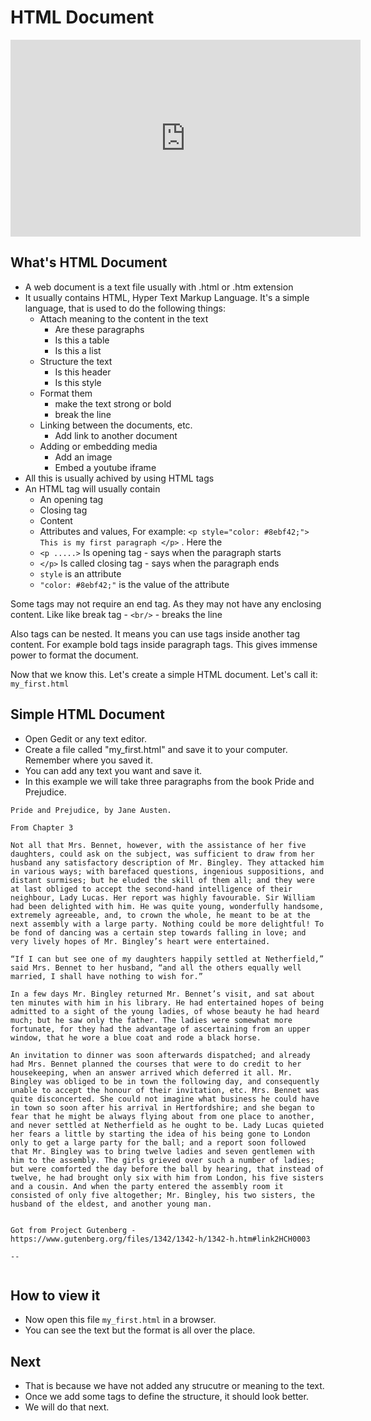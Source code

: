 # HTML Document

<iframe width="560" height="315" src="https://www.youtube-nocookie.com/embed/0oyaXavKtrE" title="YouTube video player" frameborder="0" allow="accelerometer; autoplay; clipboard-write; encrypted-media; gyroscope; picture-in-picture" allowfullscreen></iframe>

## What's HTML Document
- A web document is a text file usually with .html or .htm extension
- It usually contains HTML, Hyper Text Markup Language. It's a simple language, that is used to do the following things:
    - Attach meaning to the content in the text
        - Are these paragraphs
        - Is this a table
        - Is this a list
    - Structure the text
        - Is this header
        - Is this style
    - Format them
        - make the text strong or bold
        - break the line
    - Linking between the documents, etc.
        - Add link to another document
    - Adding or embedding media
        - Add an image
        - Embed a youtube iframe
- All this is usually achived by using HTML tags
- An HTML tag will usually contain 
    - An opening tag
    - Closing tag
    - Content
    - Attributes and values, 
For example:
    `<p style="color: #8ebf42;"> This is my first paragraph </p>`
. Here the
    - `<p .....>` Is opening tag - says when the paragraph starts
    - `</p>` Is called closing tag - says when the paragraph ends
    - `style` is an attribute
    - `"color: #8ebf42;"` is the value of the attribute

Some tags may not require an end tag. As they may not have any enclosing content. Like  like break tag
    - `<br/>` - breaks the line

Also tags can be nested. It means you can use tags inside another tag content. For example bold tags inside paragraph tags. This gives immense power to format the document.


Now that we know this. Let's create a simple HTML document. Let's call it: `my_first.html`

## Simple HTML Document
- Open Gedit or any text editor. 
- Create a file called "my_first.html" and save it to your computer. Remember where you saved it.
- You can add any text you want and save it.
- In this example we will take three paragraphs from the book Pride and Prejudice.

```text
Pride and Prejudice, by Jane Austen.

From Chapter 3

Not all that Mrs. Bennet, however, with the assistance of her five daughters, could ask on the subject, was sufficient to draw from her husband any satisfactory description of Mr. Bingley. They attacked him in various ways; with barefaced questions, ingenious suppositions, and distant surmises; but he eluded the skill of them all; and they were at last obliged to accept the second-hand intelligence of their neighbour, Lady Lucas. Her report was highly favourable. Sir William had been delighted with him. He was quite young, wonderfully handsome, extremely agreeable, and, to crown the whole, he meant to be at the next assembly with a large party. Nothing could be more delightful! To be fond of dancing was a certain step towards falling in love; and very lively hopes of Mr. Bingley’s heart were entertained.

“If I can but see one of my daughters happily settled at Netherfield,” said Mrs. Bennet to her husband, “and all the others equally well married, I shall have nothing to wish for.”

In a few days Mr. Bingley returned Mr. Bennet’s visit, and sat about ten minutes with him in his library. He had entertained hopes of being admitted to a sight of the young ladies, of whose beauty he had heard much; but he saw only the father. The ladies were somewhat more fortunate, for they had the advantage of ascertaining from an upper window, that he wore a blue coat and rode a black horse.

An invitation to dinner was soon afterwards dispatched; and already had Mrs. Bennet planned the courses that were to do credit to her housekeeping, when an answer arrived which deferred it all. Mr. Bingley was obliged to be in town the following day, and consequently unable to accept the honour of their invitation, etc. Mrs. Bennet was quite disconcerted. She could not imagine what business he could have in town so soon after his arrival in Hertfordshire; and she began to fear that he might be always flying about from one place to another, and never settled at Netherfield as he ought to be. Lady Lucas quieted her fears a little by starting the idea of his being gone to London only to get a large party for the ball; and a report soon followed that Mr. Bingley was to bring twelve ladies and seven gentlemen with him to the assembly. The girls grieved over such a number of ladies; but were comforted the day before the ball by hearing, that instead of twelve, he had brought only six with him from London, his five sisters and a cousin. And when the party entered the assembly room it consisted of only five altogether; Mr. Bingley, his two sisters, the husband of the eldest, and another young man.


Got from Project Gutenberg - https://www.gutenberg.org/files/1342/1342-h/1342-h.htm#link2HCH0003

--


```

## How to view it
- Now open this file `my_first.html` in a browser. 
- You can see the text but the format is all over the place.

## Next
- That is because we have not added any strucutre or meaning to the text.
- Once we add some tags to define the structure, it should look better.
- We will do that next.

